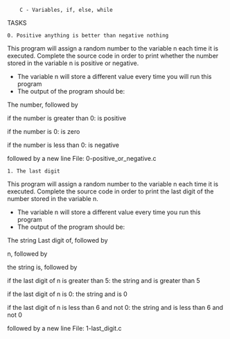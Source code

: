 		C - Variables, if, else, while

TASKS

	0. Positive anything is better than negative nothing
This program will assign a random number to the variable n each time it is executed. Complete the source code in order to print whether the number stored in the variable n is positive or negative.
- The variable n will store a different value every time you will run this program 
- The output of the program should be:

The number, followed by

if the number is greater than 0: is positive

if the number is 0: is zero

if the number is less than 0: is negative

followed by a new line
File: 0-positive_or_negative.c

	1. The last digit
This program will assign a random number to the variable n each time it is executed. Complete the source code in order to print the last digit of the number stored in the variable n.
- The variable n will store a different value every time you run this program
- The output of the program should be:

The string Last digit of, followed by

n, followed by

the string is, followed by

if the last digit of n is greater than 5: the string and is greater than 5

if the last digit of n is 0: the string and is 0

if the last digit of n is less than 6 and not 0: the string and is less than 6 and not 0

followed by a new line
File: 1-last_digit.c

